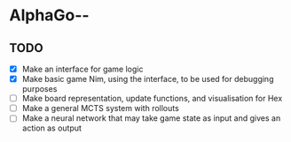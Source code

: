 # AlphaGo--


## TODO

- [x] Make an interface for game logic
- [x] Make basic game Nim, using the interface, to be used for debugging purposes
- [ ] Make board representation, update functions, and visualisation for Hex
- [ ] Make a general MCTS system with rollouts
- [ ] Make a neural network that may take game state as input and gives an action as output
